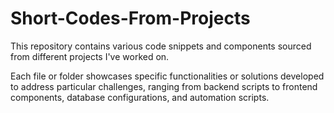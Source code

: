 # Short-Codes-From-Projects
This repository contains various code snippets and components sourced from different projects I've worked on.

Each file or folder showcases specific functionalities or solutions developed to address particular challenges, ranging from backend scripts to frontend components, database configurations, and automation scripts.
